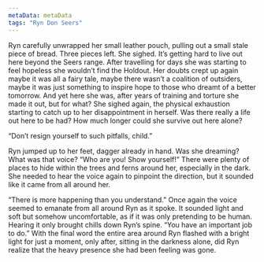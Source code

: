 ```yaml
---
metaData: metaData
tags: "Ryn Don Seers"
---
```


Ryn carefully unwrapped her small leather pouch, pulling out a small stale piece of bread. Three pieces left. She sighed. It’s getting hard to live out here beyond the Seers range. After travelling for days she was starting to feel hopeless she wouldn’t find the Holdout. Her doubts crept up again maybe it was all a fairy tale, maybe there wasn’t a coalition of outsiders, maybe it was just something to inspire hope to those who dreamt of a better tomorrow. And yet here she was, after years of training and torture she made it out, but for what? She sighed again, the physical exhaustion starting to catch up to her disappointment in herself. Was there really a life out here to be had? How much longer could she survive out here alone? 

“Don’t resign yourself to such pitfalls, child.”

Ryn jumped up to her feet, dagger already in hand. Was she dreaming? What was that voice? “Who are you! Show yourself!” There were plenty of places to hide within the trees and ferns around her, especially in the dark. She needed to hear the voice again to pinpoint the direction, but it sounded like it came from all around her. 

“There is more happening than you understand.” Once again the voice seemed to emanate from all around Ryn as it spoke. It sounded light and soft but somehow uncomfortable, as if it was only pretending to be human. Hearing it only brought chills down Ryn’s spine. “You have an important job to do.” With the final word the entire area around Ryn flashed with a bright light for just a moment, only after, sitting in the darkness alone, did Ryn realize that the heavy presence she had been feeling was gone.